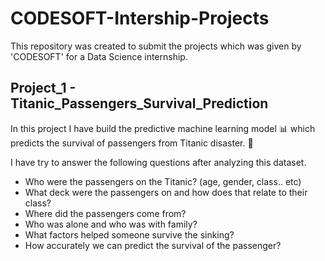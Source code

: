 # CODESOFT-Intership-Projects
This repository was created to submit the projects which was given by 'CODESOFT' for a Data Science internship.

## Project_1 - Titanic_Passengers_Survival_Prediction

In this project I have build the predictive machine learning model 📊 which predicts the survival of passengers from Titanic disaster. 🚢

I have try to answer the following questions after analyzing this dataset.

* Who were the passengers on the Titanic? (age, gender, class.. etc)
* What deck were the passengers on and how does that relate to their class?
* Where did the passengers come from?
* Who was alone and who was with family?
* What factors helped someone survive the sinking?
* How accurately we can predict the survival of the passenger?
